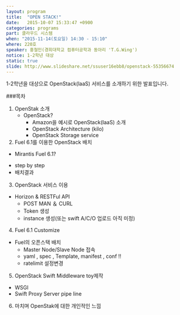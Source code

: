 ```yaml
---
layout: program
title:  "OPEN STACK!"
date:   2015-10-07 15:33:47 +0900
categories: programs
part: 클라우드 시스템
when: "2015-11-14(토요일) 14:30 - 15:10"
where: 220호
speaker: 홍철민(경희대학교 컴퓨터공학과 동아리 'T.G.Wing')
notice: 1-2학년 대상
static: true
slide: http://www.slideshare.net/ssuser16ebb8/openstack-55356674
---
```

1-2학년을 대상으로 OpenStack(laaS) 서비스를 소개하기 위한 발표입니다.

###목차
1. OpenStak 소개  
   * OpenStack?  
      * Amazon을 예시로 OpenStack(IaaS) 소개  
      * OpenStack Architecture (kilo)  
      * OpenStack Storage service  
2. Fuel 6.1를 이용한 OpenStack 배치  
  * Mirantis Fuel 6.1?  
   - step by step  
   - 배치결과  
3. OpenStack 서비스 이용  
 * Horizon & RESTFul API  
   - POST MAN ＆ CURL  
   - Token 생성  
   - instance 생성(또는 swift A/C/O 업로드 아직 미정)  
 4. Fuel 6.1 Customize  
 * Fuel의 오픈스택 배치  
   - Master Node/Slave Node 접속  
   - yaml , spec , Template, manifest , conf  !!  
   - ratelimit 설정변경  
5. OpenStack Swift Middleware toy제작  
 - WSGI  
 - Swift Proxy Server pipe line  
6. 마치며 OpenStak에 대한 개인적인 느낌
